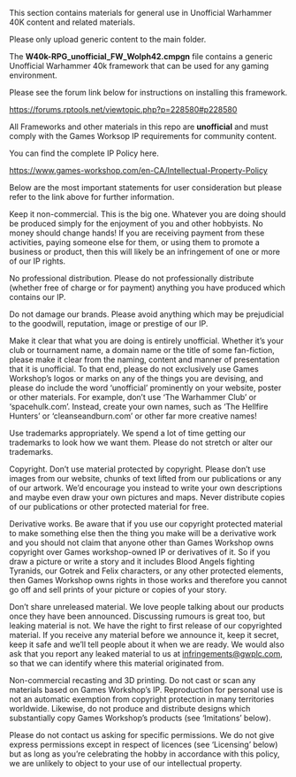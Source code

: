 This section contains materials for general use in Unofficial Warhammer 40K  content and related materials.

Please only upload generic content to the main folder.

The <b>W40k-RPG_unofficial_FW_Wolph42.cmpgn</b> file contains a generic Unofficial Warhammer 40k framework that can be used for any gaming environment.

Please see the forum link below for instructions on installing this framework.

https://forums.rptools.net/viewtopic.php?p=228580#p228580

All Frameworks and other materials in this repo are <b>unofficial</b> and must comply with the Games Worksop IP requirements for community content.

You can find the complete IP Policy here.

https://www.games-workshop.com/en-CA/Intellectual-Property-Policy

Below are the most important statements for user consideration but please refer to the link above for further information.

Keep it non-commercial. This is the big one. Whatever you are doing should be produced simply for the enjoyment of you and other hobbyists. No money should change hands! If you are receiving payment from these activities, paying someone else for them, or using them to promote a business or product, then this will likely be an infringement of one or more of our IP rights.

No professional distribution. Please do not professionally distribute (whether free of charge or for payment) anything you have produced which contains our IP.

Do not damage our brands. Please avoid anything which may be prejudicial to the goodwill, reputation, image or prestige of our IP.

Make it clear that what you are doing is entirely unofficial. Whether it’s your club or tournament name, a domain name or the title of some fan-fiction, please make it clear from the naming, content and manner of presentation that it is unofficial. To that end, please do not exclusively use Games Workshop’s logos or marks on any of the things you are devising, and please do include the word ‘unofficial’ prominently on your website, poster or other materials. For example, don’t use ‘The Warhammer Club’ or ‘spacehulk.com’. Instead, create your own names, such as ‘The Hellfire Hunters’ or ‘cleanseandburn.com’ or other far more creative names!

Use trademarks appropriately. We spend a lot of time getting our trademarks to look how we want them. Please do not stretch or alter our trademarks.

Copyright. Don’t use material protected by copyright. Please don’t use images from our website, chunks of text lifted from our publications or any of our artwork. We’d encourage you instead to write your own descriptions and maybe even draw your own pictures and maps. Never distribute copies of our publications or other protected material for free.

Derivative works. Be aware that if you use our copyright protected material to make something else then the thing you make will be a derivative work and you should not claim that anyone other than Games Workshop owns copyright over Games workshop-owned IP or derivatives of it. So if you draw a picture or write a story and it includes Blood Angels fighting Tyranids, our Gotrek and Felix characters, or any other protected elements, then Games Workshop owns rights in those works and therefore you cannot go off and sell prints of your picture or copies of your story.

Don’t share unreleased material. We love people talking about our products once they have been announced. Discussing rumours is great too, but leaking material is not. We have the right to first release of our copyrighted material. If you receive any material before we announce it, keep it secret, keep it safe and we’ll tell people about it when we are ready. We would also ask that you report any leaked material to us at infringements@gwplc.com, so that we can identify where this material originated from.

Non-commercial recasting and 3D printing. Do not cast or scan any materials based on Games Workshop’s IP. Reproduction for personal use is not an automatic exemption from copyright protection in many territories worldwide. Likewise, do not produce and distribute designs which substantially copy Games Workshop’s products (see ‘Imitations’ below).

Please do not contact us asking for specific permissions. We do not give express permissions except in respect of licences (see ‘Licensing’ below) but as long as you’re celebrating the hobby in accordance with this policy, we are unlikely to object to your use of our intellectual property.
